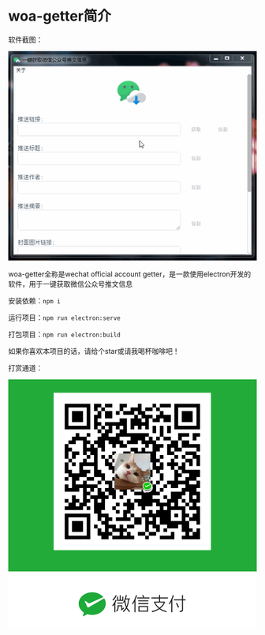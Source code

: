 # woa-getter简介

软件截图：

![image](preview.gif)

woa-getter全称是wechat official account getter，是一款使用electron开发的软件，用于一键获取微信公众号推文信息



安装依赖：`npm i`

运行项目：`npm run electron:serve`

打包项目：`npm run electron:build`



如果你喜欢本项目的话，请给个star或请我喝杯咖啡吧！

打赏通道：

![image](src/assets/collection_code.jpg)
